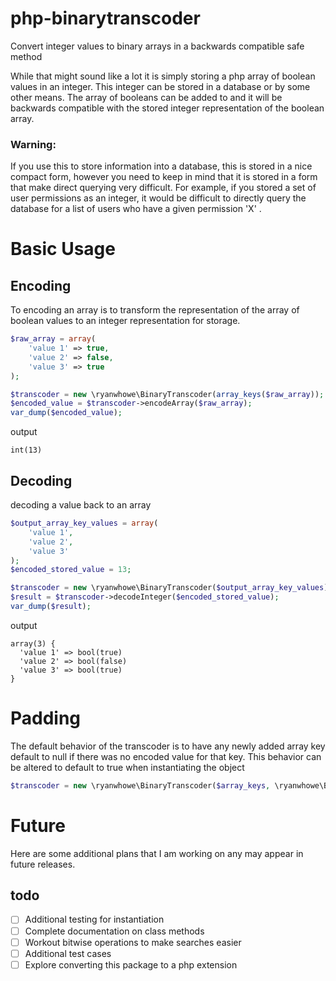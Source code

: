 # php-binarytranscoder
Convert integer values to binary arrays in a backwards compatible safe method

While that might sound like a lot it is simply storing a php array of boolean values in an integer.  This integer can be
stored in a database or by some other means.  The array of booleans can be added to and it will be backwards compatible 
with the stored integer representation of the boolean array.

### Warning:
If you use this to store information into a database, this is stored in a nice compact form, however you need to keep in 
mind that it is stored in a form that make direct querying very difficult.  For example, if you stored a set of user 
permissions as an integer, it would be difficult to directly query the database for a list of users who have a given 
permission 'X' .

# Basic Usage
## Encoding
To encoding an array is to transform the representation of the array of boolean values to an integer representation for storage.
```php
$raw_array = array(
    'value 1' => true,
    'value 2' => false,
    'value 3' => true
);

$transcoder = new \ryanwhowe\BinaryTranscoder(array_keys($raw_array));
$encoded_value = $transcoder->encodeArray($raw_array);
var_dump($encoded_value);
```
output
```text
int(13)
```
## Decoding
decoding a value back to an array
```php
$output_array_key_values = array(
    'value 1',
    'value 2',
    'value 3'
);
$encoded_stored_value = 13;

$transcoder = new \ryanwhowe\BinaryTranscoder($output_array_key_values);
$result = $transcoder->decodeInteger($encoded_stored_value);
var_dump($result);

```
output
```text
array(3) {
  'value 1' => bool(true)
  'value 2' => bool(false)
  'value 3' => bool(true)
}
```
# Padding
The default behavior of the transcoder is to have any newly added array key default to null if there was no encoded 
value for that key.  This behavior can be altered to default to true when instantiating the object
```php
$transcoder = new \ryanwhowe\BinaryTranscoder($array_keys, \ryanwhowe\BinaryTranscoder::BOOLEAN_PAD_TRUE);
```


# Future 
Here are some additional plans that I am working on any may appear in future releases.
## todo
- [ ] Additional testing for instantiation
- [ ] Complete documentation on class methods
- [ ] Workout bitwise operations to make searches easier
- [ ] Additional test cases
- [ ] Explore converting this package to a php extension